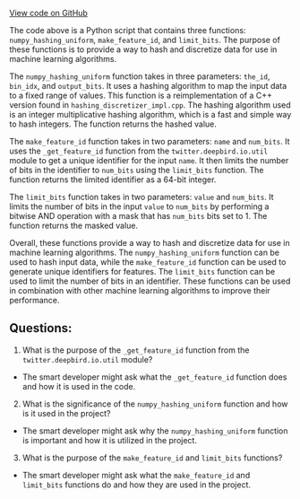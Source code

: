 [View code on GitHub](https://github.com/misbahsy/the-algorithm/src/python/twitter/deepbird/projects/timelines/scripts/models/earlybird/tf_model/hashing_utils.py)

The code above is a Python script that contains three functions: `numpy_hashing_uniform`, `make_feature_id`, and `limit_bits`. The purpose of these functions is to provide a way to hash and discretize data for use in machine learning algorithms.

The `numpy_hashing_uniform` function takes in three parameters: `the_id`, `bin_idx`, and `output_bits`. It uses a hashing algorithm to map the input data to a fixed range of values. This function is a reimplementation of a C++ version found in `hashing_discretizer_impl.cpp`. The hashing algorithm used is an integer multiplicative hashing algorithm, which is a fast and simple way to hash integers. The function returns the hashed value.

The `make_feature_id` function takes in two parameters: `name` and `num_bits`. It uses the `_get_feature_id` function from the `twitter.deepbird.io.util` module to get a unique identifier for the input `name`. It then limits the number of bits in the identifier to `num_bits` using the `limit_bits` function. The function returns the limited identifier as a 64-bit integer.

The `limit_bits` function takes in two parameters: `value` and `num_bits`. It limits the number of bits in the input `value` to `num_bits` by performing a bitwise AND operation with a mask that has `num_bits` bits set to 1. The function returns the masked value.

Overall, these functions provide a way to hash and discretize data for use in machine learning algorithms. The `numpy_hashing_uniform` function can be used to hash input data, while the `make_feature_id` function can be used to generate unique identifiers for features. The `limit_bits` function can be used to limit the number of bits in an identifier. These functions can be used in combination with other machine learning algorithms to improve their performance.
## Questions: 
 1. What is the purpose of the `_get_feature_id` function from the `twitter.deepbird.io.util` module?
- The smart developer might ask what the `_get_feature_id` function does and how it is used in the code.

2. What is the significance of the `numpy_hashing_uniform` function and how is it used in the project?
- The smart developer might ask why the `numpy_hashing_uniform` function is important and how it is utilized in the project.

3. What is the purpose of the `make_feature_id` and `limit_bits` functions?
- The smart developer might ask what the `make_feature_id` and `limit_bits` functions do and how they are used in the project.